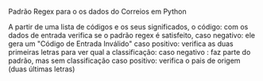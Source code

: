 Padrão Regex para o os dados do Correios em Python

A partir de uma lista de códigos e os seus significados, o código:
    com os dados de entrada verifica se o padrão regex é satisfeito,
        caso negativo: ele gera um "Código de Entrada Inválido"
        caso positivo:
            verifica as duas primeiras letras para ver qual a classificação:
                caso negativo : faz parte do padrão, mas sem classificação
                caso positivo:
                    verifica o pais de origem (duas últimas letras)